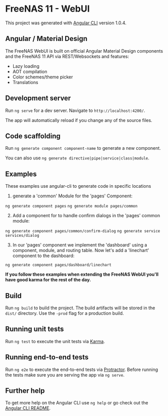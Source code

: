 # FreeNAS 11 - WebUI 

This project was generated with [Angular CLI](https://github.com/angular/angular-cli) version 1.0.4. 

## Angular / Material Design

The FreeNAS WebUI is built on official Angular Material Design components and the FreeNAS 11 API via REST/Websockets and features: 

* Lazy loading
* AOT compilation
* Color schemes/theme picker
* Translations 

## Development server

Run `ng serve` for a dev server. Navigate to `http://localhost:4200/`. 

The app will automatically reload if you change any of the source files.

## Code scaffolding

Run `ng generate component component-name` to generate a new component. 

You can also use `ng generate directive|pipe|service|class|module`.

## Examples

These examples use angular-cli to generate code in specific locations 

1. generate a 'common' Module for the 'pages' Component:

`ng generate component pages`
`ng generate module pages/common`

2. Add a component for to handle confirm dialogs in the 'pages' common module:

`ng generate component pages/common/confirm-dialog`
`ng generate service services/dialog`

3. In our 'pages' component we implement the 'dashboard' using a component, module, and routing table. Now let's add a 'linechart' component to the dashboard:

`ng generate component pages/dashboard/linechart`

**If you follow these examples when extending the FreeNAS WebUI you'll have good karma for the rest of the day.**

## Build

Run `ng build` to build the project. The build artifacts will be stored in the `dist/` directory. Use the `-prod` flag for a production build.

## Running unit tests

Run `ng test` to execute the unit tests via [Karma](https://karma-runner.github.io).

## Running end-to-end tests

Run `ng e2e` to execute the end-to-end tests via [Protractor](http://www.protractortest.org/).
Before running the tests make sure you are serving the app via `ng serve`.

## Further help

To get more help on the Angular CLI use `ng help` or go check out the [Angular CLI README](https://github.com/angular/angular-cli/blob/master/README.md).
